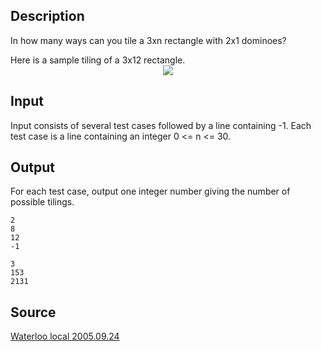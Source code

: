 <h2>Description</h2><p>In how many ways can you tile a 3xn rectangle with 2x1 dominoes? 
</p>Here is a sample tiling of a 3x12 rectangle. 
<center><img src="images/2663_1.jpg"></center><h2>Input</h2><p>Input consists of several test cases followed by a line containing -1. Each test case is a line containing an integer 0 &lt;= n &lt;= 30.  </p><h2>Output</h2><p>For each test case, output one integer number giving the number of possible tilings.</p><pre><code class="language-input1">2
8
12
-1
</code></pre><pre><code class="language-output1">3
153
2131
</code></pre><h2>Source</h2><a href="searchproblem?field=source&amp;key=Waterloo+local+2005.09.24">Waterloo local 2005.09.24</a>